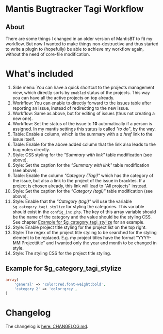 # Mantis Bugtracker Tagi Workflow

## About

There are some things I changed in an older version of MantisBT to fit my workflow. But now I wanted to make things non-destructive and thus started to write a plugin to (hopefully) be able to achieve my workflow again, without the need of core-file modification.

# What's included

1. Side menu: You can have a quick shortcut to the projects management view, which directly sorts by `enabled` status of the projects. This way you can have all the active projects on top already.
2. Workflow: You can enable to directly forward to the issues table after reporting an issue, instead of redirecting to the new issue.
3. Workflow: Same as above, but for editing of issues (thus not creating a new one).
4. Workflow: Set the status of the issue to **10** automatically if a person is assigned. In my mantis settings this status is called *"to do"*, by the way.
5. Table: Enable a column, which is the summary with a *a href* link to the issue itself.
6. Table: Enable for the above added column that the link also leads to the bug notes directly.
7. Style: CSS styling for the *"Summary with link"* table modification (see above).
8. Style: Set the caption for the *"Summary with link"* table modification (see above).
9. Table: Enable the column *"Category (Tagi)"* which has the category of the issue, but also a link to the project of the issue in bracktes. If a project is chosen already, this link will lead to "All projects" instead.
10. Style: Set the caption for the *"Category (tagi)"* table modification (see above).
11. Style: Enable that the *"Category (tagi)"* will use the variable `$g_category_tagi_stylize` for styling the categories. This variable should exist in the `config_inc.php`. The key of this array variable should be the name of the category and the value should be the styling CSS. See chapter [Example for $g_category_tagi_stylize](#example-for-g_category_tagi_stylize) for an example.
12. Style: Enable project title styling for the project list on the top right.
13. Style: The regex of the project title styling to be searched for the styling element to be replaced. E.g. my project titles have the format "YYYY-MM Projecttitle" and I wanted only the year and month to be changed in style.
14. Style: The styling CSS for the project title styling.

## Example for $g_category_tagi_stylize

```PHP
array(
    'general' => 'color:red;font-weight:bold',
    'category 2' => 'color:grey',
)
```

# Changelog

The changelog is [here: CHANGELOG.md](CHANGELOG.md).